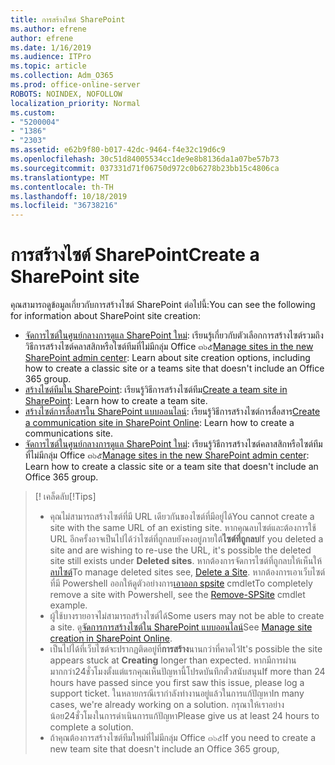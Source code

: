 ```yaml
---
title: การสร้างไซต์ SharePoint
ms.author: efrene
author: efrene
ms.date: 1/16/2019
ms.audience: ITPro
ms.topic: article
ms.collection: Adm_O365
ms.prod: office-online-server
ROBOTS: NOINDEX, NOFOLLOW
localization_priority: Normal
ms.custom:
- "5200004"
- "1386"
- "2303"
ms.assetid: e62b9f80-b017-42dc-9464-f4e32c19d6c9
ms.openlocfilehash: 30c51d84005534cc1de9e8b8136da1a07be57b73
ms.sourcegitcommit: 037331d71f06750d972c0b6278b23bb15c4806ca
ms.translationtype: MT
ms.contentlocale: th-TH
ms.lasthandoff: 10/18/2019
ms.locfileid: "36738216"
---
```

# <a name="create-a-sharepoint-site"></a><span data-ttu-id="3e809-102">การสร้างไซต์ SharePoint</span><span class="sxs-lookup"><span data-stu-id="3e809-102">Create a SharePoint site</span></span>

<span data-ttu-id="3e809-103">คุณสามารถดูข้อมูลเกี่ยวกับการสร้างไซต์ SharePoint ต่อไปนี้:</span><span class="sxs-lookup"><span data-stu-id="3e809-103">You can see the following for information about SharePoint site creation:</span></span>
- <span data-ttu-id="3e809-104">[จัดการไซต์ในศูนย์กลางการดูแล SharePoint ใหม่](https://docs.microsoft.com/sharepoint/manage-site-creation): เรียนรู้เกี่ยวกับตัวเลือกการสร้างไซต์รวมถึงวิธีการสร้างไซต์คลาสสิกหรือไซต์ทีมที่ไม่มีกลุ่ม Office ๓๖๕</span><span class="sxs-lookup"><span data-stu-id="3e809-104">[Manage sites in the new SharePoint admin center](https://docs.microsoft.com/sharepoint/manage-site-creation): Learn about site creation options, including how to create a classic site or a teams site that doesn't include an Office 365 group.</span></span>
- <span data-ttu-id="3e809-105">[สร้างไซต์ทีมใน SharePoint](https://support.office.com/article/create-a-team-site-in-sharepoint-ef10c1e7-15f3-42a3-98aa-b5972711777d): เรียนรู้วิธีการสร้างไซต์ทีม</span><span class="sxs-lookup"><span data-stu-id="3e809-105">[Create a team site in SharePoint](https://support.office.com/article/create-a-team-site-in-sharepoint-ef10c1e7-15f3-42a3-98aa-b5972711777d): Learn how to create a team site.</span></span>
- <span data-ttu-id="3e809-106">[สร้างไซต์การสื่อสารใน SharePoint แบบออนไลน์](https://support.office.com/article/7fb44b20-a72f-4d2c-9173-fc8f59ba50eb): เรียนรู้วิธีการสร้างไซต์การสื่อสาร</span><span class="sxs-lookup"><span data-stu-id="3e809-106">[Create a communication site in SharePoint Online](https://support.office.com/article/7fb44b20-a72f-4d2c-9173-fc8f59ba50eb): Learn how to create a communications site.</span></span>
- <span data-ttu-id="3e809-107">[จัดการไซต์ในศูนย์กลางการดูแล SharePoint ใหม่](https://docs.microsoft.com/sharepoint/manage-sites-in-new-admin-center#create-a-site): เรียนรู้วิธีการสร้างไซต์คลาสสิกหรือไซต์ทีมที่ไม่มีกลุ่ม Office ๓๖๕</span><span class="sxs-lookup"><span data-stu-id="3e809-107">[Manage sites in the new SharePoint admin center](https://docs.microsoft.com/sharepoint/manage-sites-in-new-admin-center#create-a-site):  Learn how to create a classic site or a team site that doesn't include an Office 365 group.</span></span>


  
> <span data-ttu-id="3e809-108">[! เคล็ดลับ</span><span class="sxs-lookup"><span data-stu-id="3e809-108">[!Tips]</span></span>
> - <span data-ttu-id="3e809-109">คุณไม่สามารถสร้างไซต์ที่มี URL เดียวกันของไซต์ที่มีอยู่ได้</span><span class="sxs-lookup"><span data-stu-id="3e809-109">You cannot create a site with the same URL of an existing site.</span></span> <span data-ttu-id="3e809-110">หากคุณลบไซต์และต้องการใช้ URL อีกครั้งอาจเป็นไปได้ว่าไซต์ที่ถูกลบยังคงอยู่ภายใต้**ไซต์ที่ถูกลบ**</span><span class="sxs-lookup"><span data-stu-id="3e809-110">If you deleted a site and are wishing to re-use the URL, it's possible the deleted site still exists under **Deleted sites**.</span></span> <span data-ttu-id="3e809-111">หากต้องการจัดการไซต์ที่ถูกลบให้เห็นให้[ลบไซต์](https://docs.microsoft.com/sharepoint/manage-sites-in-new-admin-center#delete-a-site)</span><span class="sxs-lookup"><span data-stu-id="3e809-111">To manage deleted sites see, [Delete a Site](https://docs.microsoft.com/sharepoint/manage-sites-in-new-admin-center#delete-a-site).</span></span> <span data-ttu-id="3e809-112">หากต้องการเอาเว็บไซต์ที่มี Powershell ออกให้ดูตัวอย่างการ[เอาออก spsite](https://docs.microsoft.com/sharepoint/manage-sites-in-new-admin-center#delete-a-site) cmdlet</span><span class="sxs-lookup"><span data-stu-id="3e809-112">To completely remove a site with Powershell, see the [Remove-SPSite](https://docs.microsoft.com/sharepoint/manage-sites-in-new-admin-center#delete-a-site) cmdlet example.</span></span>
> - <span data-ttu-id="3e809-113">ผู้ใช้บางรายอาจไม่สามารถสร้างไซต์ได้</span><span class="sxs-lookup"><span data-stu-id="3e809-113">Some users may not be able to create a site.</span></span> <span data-ttu-id="3e809-114">ดู[จัดการการสร้างไซต์ใน SharePoint แบบออนไลน์](https://docs.microsoft.com/sharepoint/manage-site-creation)</span><span class="sxs-lookup"><span data-stu-id="3e809-114">See [Manage site creation in SharePoint Online](https://docs.microsoft.com/sharepoint/manage-site-creation).</span></span>
> - <span data-ttu-id="3e809-115">เป็นไปได้ที่เว็บไซต์จะปรากฏติดอยู่ที่**การสร้าง**นานกว่าที่คาดไว้</span><span class="sxs-lookup"><span data-stu-id="3e809-115">It's possible the site appears stuck at **Creating** longer than expected.</span></span> <span data-ttu-id="3e809-116">หากมีการผ่านมากกว่า24ชั่วโมงตั้งแต่แรกคุณเห็นปัญหานี้โปรดบันทึกตั๋วสนับสนุน</span><span class="sxs-lookup"><span data-stu-id="3e809-116">If more than 24 hours have passed since you first saw this issue, please log a support ticket.</span></span> <span data-ttu-id="3e809-117">ในหลายกรณีเรากำลังทำงานอยู่แล้วในการแก้ปัญหา</span><span class="sxs-lookup"><span data-stu-id="3e809-117">In many cases, we're already working on a solution.</span></span> <span data-ttu-id="3e809-118">กรุณาให้เราอย่างน้อย24ชั่วโมงในการดำเนินการแก้ปัญหา</span><span class="sxs-lookup"><span data-stu-id="3e809-118">Please give us at least 24 hours to complete a solution.</span></span>
> - <span data-ttu-id="3e809-119">ถ้าคุณต้องการสร้างไซต์ทีมใหม่ที่ไม่มีกลุ่ม Office ๓๖๕</span><span class="sxs-lookup"><span data-stu-id="3e809-119">If you need to create a new team site that doesn't include an Office 365 group,</span></span> 


